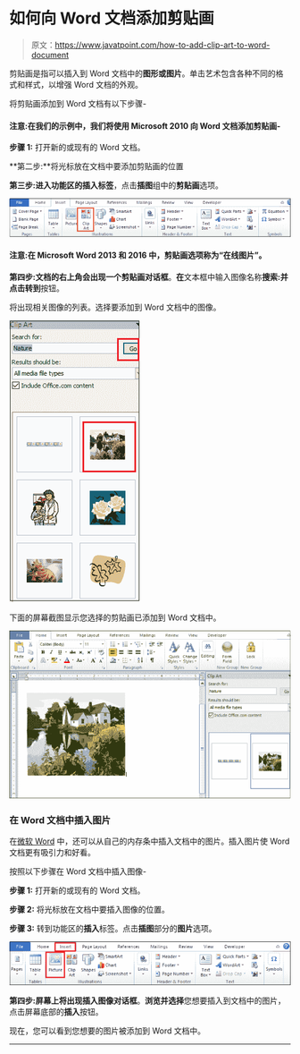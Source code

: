 # 如何向 Word 文档添加剪贴画

> 原文：<https://www.javatpoint.com/how-to-add-clip-art-to-word-document>

剪贴画是指可以插入到 Word 文档中的**图形或图片**。单击艺术包含各种不同的格式和样式，以增强 Word 文档的外观。

将剪贴画添加到 Word 文档有以下步骤-

#### 注意:在我们的示例中，我们将使用 Microsoft 2010 向 Word 文档添加剪贴画-

**步骤 1:** 打开新的或现有的 Word 文档。

**第二步:**将光标放在文档中要添加剪贴画的位置

**第三步:**进入功能区的**插入标签**，点击**插图**组中的**剪贴画**选项。

![How to add clip art to Word document](img/ea5d67ebdacbbb8de95dd4604baf4095.png)

#### 注意:在 Microsoft Word 2013 和 2016 中，剪贴画选项称为“在线图片”。

**第四步:**文档的右上角会出现一个**剪贴画对话框**。**在**文本框中输入图像名称**搜索:**并点击**转到**按钮。

将出现相关图像的列表。选择要添加到 Word 文档中的图像。

![How to add clip art to Word document](img/465cc6c0dd922b79e3e785e0f20115ab.png)

下面的屏幕截图显示您选择的剪贴画已添加到 Word 文档中。

![How to add clip art to Word document](img/6d7ba93b6d38cd4c7374f94241c4fa75.png)

### 在 Word 文档中插入图片

在[微软 Word](https://www.javatpoint.com/ms-word-tutorial) 中，还可以从自己的内存条中插入文档中的图片。插入图片使 Word 文档更有吸引力和好看。

按照以下步骤在 Word 文档中插入图像-

**步骤 1:** 打开新的或现有的 Word 文档。

**步骤 2:** 将光标放在文档中要插入图像的位置。

**步骤 3:** 转到功能区的**插入**标签。点击**插图**部分的**图片**选项。

![How to add clip art to Word document](img/f088ec73c83b8836b6797646531cb82b.png)

**第四步:**屏幕上将出现**插入图像对话框**。**浏览并选择**您想要插入到文档中的图片，点击屏幕底部的**插入**按钮。

现在，您可以看到您想要的图片被添加到 Word 文档中。

* * *